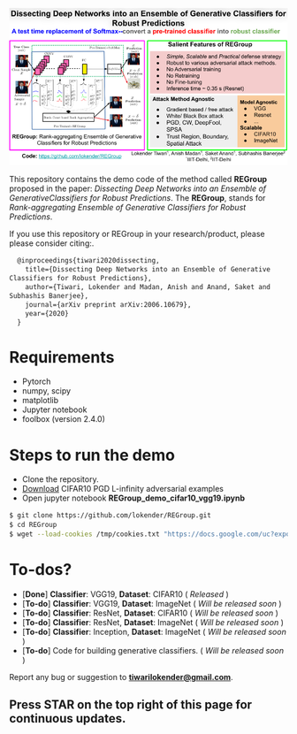    
![alt text](https://github.com/lokender/REGroup/blob/master/REGroup_teaser.png "REGroup Teaser")

This repository contains the demo code of the method called **REGroup** proposed in the paper: *Dissecting Deep Networks into an Ensemble of GenerativeClassifiers for Robust Predictions*. The **REGroup**, stands for *Rank-aggregating Ensemble of Generative Classifiers for Robust Predictions*. 

If you use this repository or REGroup in your research/product, please please consider citing:.
   
      @inproceedings{tiwari2020dissecting,
        title={Dissecting Deep Networks into an Ensemble of Generative Classifiers for Robust Predictions},
        author={Tiwari, Lokender and Madan, Anish and Anand, Saket and Subhashis Banerjee},
        journal={arXiv preprint arXiv:2006.10679},
        year={2020}
      }

# Requirements
  - Pytorch 
  - numpy, scipy 
  - matplotlib 
  - Jupyter notebook 
  - foolbox (version 2.4.0)
  


# Steps to run the demo
- Clone the repository.
- [Download](https://drive.google.com/file/d/1ylJctBJzh4ih-0zzD4ZLO2umh--QpX7u/view?usp=sharing) CIFAR10 PGD L-infinity adversarial examples 
- Open jupyter notebook **REGroup_demo_cifar10_vgg19.ipynb**

```sh
$ git clone https://github.com/lokender/REGroup.git
$ cd REGroup
$ wget --load-cookies /tmp/cookies.txt "https://docs.google.com/uc?export=download&confirm=$(wget --quiet --save-cookies /tmp/cookies.txt --keep-session-cookies --no-check-certificate 'https://docs.google.com/uc?export=download&id=1ylJctBJzh4ih-0zzD4ZLO2umh--QpX7u' -O- | sed -rn 's/.*confirm=([0-9A-Za-z_]+).*/\1\n/p')&id=1ylJctBJzh4ih-0zzD4ZLO2umh--QpX7u" -O cifar10_vgg19_pgd_examples.mat && rm -rf /tmp/cookies.txt
```

# To-dos?
  - [**Done**] **Classifier**: VGG19, **Dataset**: CIFAR10  ( *Released* )
  - [**To-do**] **Classifier**: VGG19, **Dataset**: ImageNet ( *Will be released soon* )
  - [**To-do**] **Classifier**: ResNet, **Dataset**: CIFAR10 ( *Will be released soon* )
  - [**To-do**]  **Classifier**: ResNet, **Dataset**: ImageNet ( *Will be released soon* )
  - [**To-do**] **Classifier**: Inception, **Dataset**: ImageNet ( *Will be released soon* )
  - [**To-do**] Code for building generative classifiers. ( *Will be released soon* )

Report any bug or suggestion to **tiwarilokender@gmail.com**.

## Press STAR on the top right of this page for continuous updates.


